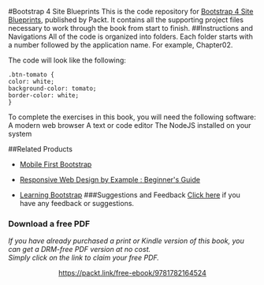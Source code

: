 #Bootstrap 4 Site Blueprints
This is the code repository for [Bootstrap 4 Site Blueprints](https://www.packtpub.com/web-development/bootstrap-4-site-blueprints?utm_source=github&utm_medium=repository&utm_campaign=9781785889653), published by Packt. It contains all the supporting project files necessary to work through the book from start to finish.
##Instructions and Navigations
All of the code is organized into folders. Each folder starts with a number followed by the application name. For example, Chapter02.



The code will look like the following:
```
.btn-tomato {
color: white;
background-color: tomato;
border-color: white;
}
```

To complete the exercises in this book, you will need the following software:
A modern web browser
A text or code editor
The NodeJS installed on your system

##Related Products
* [Mobile First Bootstrap](https://www.packtpub.com/web-development/mobile-first-bootstrap?utm_source=github&utm_medium=repository&utm_campaign=9781783285792)

* [Responsive Web Design by Example : Beginner's Guide](https://www.packtpub.com/web-development/responsive-web-design-example?utm_source=github&utm_medium=repository&utm_campaign=9781849695428)

* [Learning Bootstrap](https://www.packtpub.com/web-development/learning-bootstrap?utm_source=github&utm_medium=repository&utm_campaign=9781782161844)
###Suggestions and Feedback
[Click here](https://docs.google.com/forms/d/e/1FAIpQLSe5qwunkGf6PUvzPirPDtuy1Du5Rlzew23UBp2S-P3wB-GcwQ/viewform) if you have any feedback or suggestions.
### Download a free PDF

 <i>If you have already purchased a print or Kindle version of this book, you can get a DRM-free PDF version at no cost.<br>Simply click on the link to claim your free PDF.</i>
<p align="center"> <a href="https://packt.link/free-ebook/9781782164524">https://packt.link/free-ebook/9781782164524 </a> </p>
